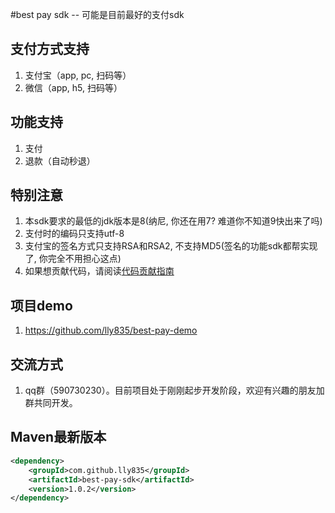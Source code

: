 #best pay sdk -- 可能是目前最好的支付sdk
## 支付方式支持
1. 支付宝（app, pc, 扫码等）
2. 微信（app, h5, 扫码等）

## 功能支持
1. 支付
2. 退款（自动秒退）

## 特别注意
1. 本sdk要求的最低的jdk版本是8(纳尼, 你还在用7? 难道你不知道9快出来了吗)
2. 支付时的编码只支持utf-8
3. 支付宝的签名方式只支持RSA和RSA2, 不支持MD5(签名的功能sdk都帮实现了, 你完全不用担心这点)
4. 如果想贡献代码，请阅读[代码贡献指南](https://github.com/lly835/best-pay-sdk/blob/master/CONTRIBUTION.md)

## 项目demo
1. https://github.com/lly835/best-pay-demo

## 交流方式
1. qq群（590730230）。目前项目处于刚刚起步开发阶段，欢迎有兴趣的朋友加群共同开发。


## Maven最新版本
```xml
<dependency>
    <groupId>com.github.lly835</groupId>
    <artifactId>best-pay-sdk</artifactId>
    <version>1.0.2</version>
</dependency>
```

